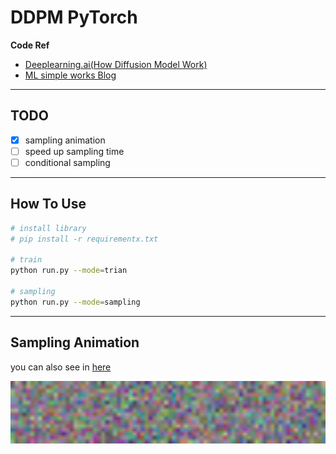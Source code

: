 # DDPM PyTorch

**Code Ref**
- [Deeplearning.ai(How Diffusion Model Work)](https://www.deeplearning.ai/short-courses/how-diffusion-models-work/)
- [ML simple works Blog](https://metamath1.github.io/blog/posts/diffusion/ddpm_part2-2.html?utm_source=pytorchkr)
---
## TODO
- [x] sampling animation
- [ ] speed up sampling time
- [ ] conditional sampling

---

## How To Use

```sh
# install library
# pip install -r requirementx.txt

# train
python run.py --mode=trian

# sampling
python run.py --mode=sampling
```

---

## Sampling Animation
you can also see in [here](./sample/view_sampling.ipynb)

<p align=center>
    <img width=600px src="./sample/animation.gif" loop=infinite/>
</p>